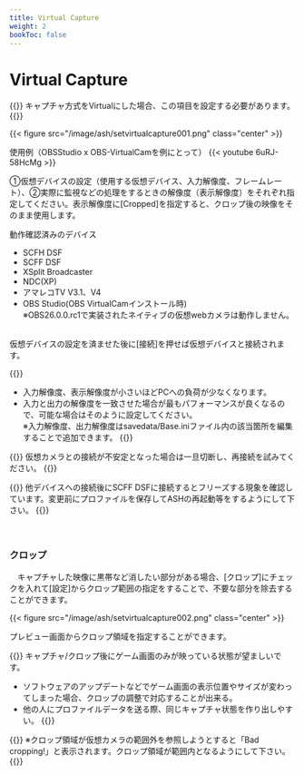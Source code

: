 ```yaml
---
title: Virtual Capture
weight: 2
bookToc: false
---
```


# Virtual Capture

{{<hint info>}}
キャプチャ方式をVirtualにした場合、この項目を設定する必要があります。
{{</hint>}}

{{< figure src="/image/ash/setvirtualcapture001.png" class="center" >}}

使用例（OBSStudio x OBS-VirtualCamを例にとって）
{{< youtube 6uRJ-58HcMg >}}


①仮想デバイスの設定（使用する仮想デバイス、入力解像度、フレームレート）、②実際に監視などの処理をするときの解像度（表示解像度）をそれぞれ指定してください。表示解像度に[Cropped]を指定すると、クロップ後の映像をそのまま使用します。

動作確認済みのデバイス
- SCFH DSF
- SCFF DSF
- XSplit Broadcaster
- NDC(XP)
- アマレコTV V3.1、V4
- OBS Studio(OBS VirtualCamインストール時)\
※OBS26.0.0.rc1で実装されたネイティブの仮想webカメラは動作しません。

\
仮想デバイスの設定を済ませた後に[接続]を押せば仮想デバイスと接続されます。

{{<hint info>}}
- 入力解像度、表示解像度が小さいほどPCへの負荷が少なくなります。
- 入力と出力の解像度を一致させた場合が最もパフォーマンスが良くなるので、可能な場合はそのように設定してください。\
※入力解像度、出力解像度はsavedata/Base.iniファイル内の該当箇所を編集することで追加できます。
{{</hint>}}

{{<hint warning>}}
仮想カメラとの接続が不安定となった場合は一旦切断し、再接続を試みてください。
{{</hint>}}

{{<hint danger>}}
他デバイスへの接続後にSCFF DSFに接続するとフリーズする現象を確認しています。変更前にプロファイルを保存してASHの再起動等をするようにして下さい。
{{</hint>}}

　
### クロップ
　キャプチャした映像に黒帯など消したい部分がある場合、[クロップ]にチェックを入れて[設定]からクロップ範囲の指定をすることで、不要な部分を除去することができます。

{{< figure src="/image/ash/setvirtualcapture002.png" class="center" >}}

プレビュー画面からクロップ領域を指定することができます。

{{<hint info>}}
キャプチャ/クロップ後にゲーム画面のみが映っている状態が望ましいです。
- ソフトウェアのアップデートなどでゲーム画面の表示位置やサイズが変わってしまった場合、クロップの調整で対応することが出来る。
- 他の人にプロファイルデータを送る際、同じキャプチャ状態を作り出しやすい。
{{</hint>}}

{{<hint warning>}}
※クロップ領域が仮想カメラの範囲外を参照しようとすると「Bad cropping!」と表示されます。クロップ領域が範囲内となるようにして下さい。
{{</hint>}}